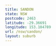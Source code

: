 ```yaml
---
title: SANDON
state: NSW
postcode: 2463
latitude: -29.36691
longitude: 153.104789
url: /nsw/sandon/
layout: suburb
---
```

